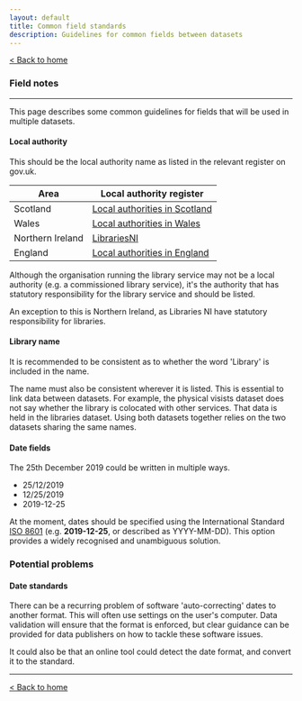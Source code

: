 ```yaml
---
layout: default
title: Common field standards
description: Guidelines for common fields between datasets
---
```


[&lt; Back to home](./)

### Field notes

---

This page describes some common guidelines for fields that will be used in multiple datasets.

#### Local authority

This should be the local authority name as listed in the relevant register on gov.uk.

| Area | Local authority register |
| ---- | ------------------------ |
| Scotland | [Local authorities in Scotland](https://www.registers.service.gov.uk/registers/local-authority-sct) |
| Wales | [Local authorities in Wales](https://www.registers.service.gov.uk/registers/principal-local-authority) |
| Northern Ireland | [LibrariesNI](https://www.librariesni.org.uk) |
| England | [Local authorities in England](https://www.registers.service.gov.uk/registers/local-authority-eng) |

Although the organisation running the library service may not be a local authority (e.g. a commissioned library service), it's the authority that has statutory responsibility for the library service and should be listed.

An exception to this is Northern Ireland, as Libraries NI have statutory responsibility for libraries.

#### Library name

It is recommended to be consistent as to whether the word 'Library' is included in the name.

The name must also be consistent wherever it is listed. This is essential to link data between datasets. For example, the physical visists dataset does not say whether the library is colocated with other services. That data is held in the libraries dataset. Using both datasets together relies on the two datasets sharing the same names.

#### Date fields

The 25th December 2019 could be written in multiple ways.

- 25/12/2019
- 12/25/2019
- 2019-12-25

At the moment, dates should be specified using the International Standard [ISO 8601](https://www.iso.org/iso-8601-date-and-time-format.html) (e.g. **2019-12-25**, or described as YYYY-MM-DD). This option provides a widely recognised and unambiguous solution.

### Potential problems

#### Date standards

There can be a recurring problem of software 'auto-correcting' dates to another format. This will often use settings on the user's computer. Data validation will ensure that the format is enforced, but clear guidance can be provided for data publishers on how to tackle these software issues.

It could also be that an online tool could detect the date format, and convert it to the standard.

---

[&lt; Back to home](./)
